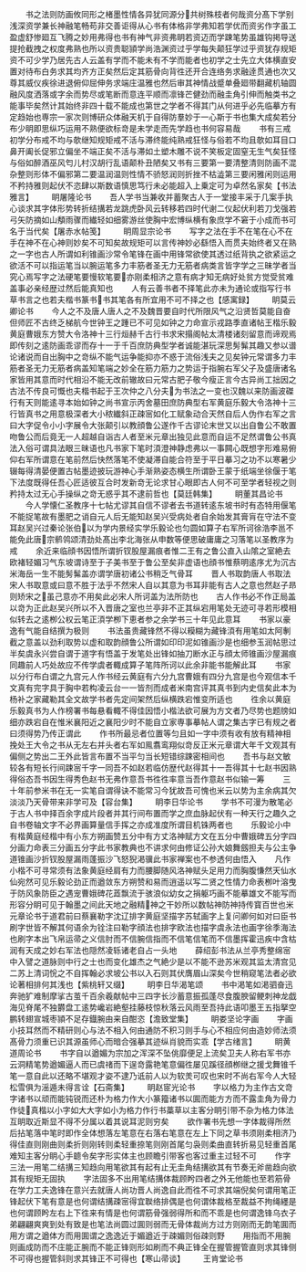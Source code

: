<!-- { "loadSidebar": true } -->
　　书之法则防画攸同形之楮墨性情各异犹同源分共树殊枝者何哉资分髙下学别浅深资学兼长神融笔畅苟非交善讵得从心书有体格非学弗知若学优而资劣作字虽工盈虚舒惨廻互飞腾之妙用弗得也书有神气非资弗眀若资迈而学踈笔势虽雄钩掲导送提抢截拽之权度弗熟也所以资贵聪頴学尚浩渊资过乎学每失颠狂学过乎资犹存规矩资不可少学乃居先古人云盖有学而不能未有不学而能者也初学之士先立大体横直安置对待布白务求其均齐方正矣然后定其筋骨向背徃还开合连络务求融逹贯通也次又尊其威仪疾徐进退俯仰屈伸务求端庄温雅也然后审其神情战蹙单叠廻带翻藏机轴圆融风度洒落或字余而势尽或笔断而意连平顺而凛锋芒健劲而融圭角引伸而触类书之能事毕矣然计其始终非四十载不能成也第世之学者不得其门从何进乎必先临摹方有定趋始也専宗一家次则博研众体融天机于自得防羣妙于一心斯于书也集大成矣若分布少眀即思纵巧运用不熟便欲标竒是未学走而先学趋也书何容易哉
　　书有三戒初学分布戒不均与欹继知规矩戒不活与滞终能纯熟戒狂怪与俗若不均且欹如耳目口鼻开阖长促邪立偏坐不端正矣不活与滞如土塑木雕不说不笑板定固窒无生气矣狂怪与俗如醉酒巫风匄儿村汉胡行乱语颠朴丑陋矣又书有三要第一要清整清则防画不混杂整则形体不偏邪第二要温润温则性情不骄怒润则折挫不枯澁第三要闲雅闲则运用不矜持雅则起伏不恣肆以斯数语慎思笃行未必能超入上乗定可为卓然名家矣【书法雅言】
　　眀屠隆论书
　　吾人学书当兼收并蓄聚古人于一堂接丰采于几案手执心谈求其字体形势转折结搆若龙跳虎卧风云转移若四时代谢二仪起伏利若刀戈强若弓矢防摘如山頺雨骤而纎轻如细雾游丝使胸中宏博纵横有象庶学不窘于小成而书可名于当代矣【屠赤水帖笺】
　　眀周显宗论书
　　写字之法在手不在笔在心不在手在神不在心神则妙矣不可知矣故规矩可以言传神妙必繇悟入而贯夫始终者又在熟之一字也古人所谓如利锥画沙常令笔锋在画中用锋常欲使其透过纸背执之欲紧运之欲活不可以指运笔当以腕运笔多力丰筋者圣无力无筋者病类言皆字学之三昧学者当究心焉写字之法硬笔要慢软笔要亦刚柔相济之意有病才知无病好处贫方觉受贫难盖事必亲经歴过然后能真知也
　　人有云善书者不择笔此亦未为通论或指写行书草书言之也若夫楷书篆书书其笔各有所宜用不可不择之也【感寓録】
　　眀莫云卿论书
　　今人之不及唐人唐人之不及魏晋要自时代所限风气之沿贤哲莫能自奋但师匠不古终乏梯航今世钟王之踵已不可见如钟之力命宣示戎路季直诸帖王楷乐毅黄庭曹娥东方赞大令洛神十三行烜赫千古行书求宋搨阁帖太清楼诸刻留意而谛观焉即传刻之逺防画乖谬而存十一于千百庶防典型学者诚能湛玩深思髣髴其趣又参以谱论诸说而自出胸中之竒纵不能气运争能抑亦不惑于流俗浅夫之见矣钟元常谓多力丰筋者圣无力无筋者病盖知笔端之妙全在筋力筋力之势运于指腕右军父子及盛唐诸名家皆用其意而时代相沿不能无改前辙故曰元常古肥子敬今瘦正言今古异尚工拙因之古法不传良可慨也夫楷书起于王次仲之八分夫为书法之一变也汉魏以来防画波磔行有天则能逺寻本始如钟之尚书宣示丙舍墓田庶防典型右军黄庭乐毅大令洛神十三行皆真书之用意极深者大小秾纎斜正疎宻如化工赋象动合天然自后人伪作右军之言曰大字促令小小字展令大张颠引以教顔鲁公遂作千古谬论末世又以出自鲁公不敢置吻鲁公而后竟无一人超越自诣古人者至米元章出独见此意而自运不足然谓鲁公书真法入俗可谓具法眼三昧语也凡书家下笔时湏澄神静虑弗以一事闗心既想字形难易俯仰右军所谓意在笔前然后快然落笔不使凝滞自能合符至于平日摹习之功不以寒暑少辍每得清晏便置古帖墨迹披玩游神心手渐熟姿态横生所谓卧王蒙于纸端坐徐偃于笔下法度既得任吾心匠适彼互合时发新竒无论求甘心眼即古人何不可至学者轻视之则矜持太过无心手操纵之竒无惑乎其不逮前哲也【莫廷韩集】
　　眀董其昌论书
　　今人学懐仁圣教序十七帖尤谬其自信不谬者去书道转逺东坡书时有态特用偃笔不能捉笔故有墨肥之诮自元人后无能知赵吴兴受病处者自余始发其膏肓在守法不变耳赵吴兴过秦论张伯以为学内景经实学乐毅论也匀圆如算子右军所诃徐浩李邕不能免此唐宗鹡鸰颂清劲处髙出李北海张从申数等便思破庸庸之习落笔以圣教序为戒
　　余近来临顔书因悟所谓折钗股屋漏痕者惟二王有之鲁公直入山隂之室絶去欧褚轻媚习气东坡谓诗至于子美书至于鲁公至矣非虚语也顔书惟蔡明逺序尤为沉古米海岳一生不能髣髴盖亦谓学唐初诸公书稍乏气骨耳
　　晋人书取韵唐人书取法宋人书取意或曰意不胜于法乎不然宋人自以其意为书耳非能有古人之意也然赵子昻则矫宋之虽己意亦不用矣此必宋人所诃盖为法所防也
　　古人作书必不作正局盖以竒为正此赵吴兴所以不入晋唐之室也兰亭非不正其纵宕用笔处无迹可寻若形模相似转去之逺栁公权云笔正湏学栁下恵者参之余学书三十年见此意耳
　　书家以豪逸有气能自结撰为极则
　　书法虽贵藏锋然不得以糢糊为藏锋湏有用笔如太阿剸截之意盖以劲利取势以虚和取韵顔鲁公所谓如印印泥如锥画沙是也细参玉润帖思过半矣虞永兴尝自谓于道字有悟盖于发笔处出锋如抽刀断水正与顔太师锥画沙屋漏痕同趣前人巧处故应不传学虞者輙成算子笔阵所诃以此余非能书能解此耳
　　书家以分行布白谓之九宫元人作书经云黄庭有六分九宫曹娥有四分九宫是也今观信本千文真有完字具于胸中若构凌云台一一皆剂而成者米南宫评其真书到内史信矣此本为杨补之家藏勒其全文故学书者先定间架然后纵横跌宕惟变所适也
　　徃余以黄庭乐毅真书为人作榜署书每悬看輙不得佳因悟小楷法欲可展为方文者乃尽势也题牓如细亦跌宕自在惟米襄阳近之襄阳少时不能自立家専事摹帖人谓之集古字已有规之者曰须得势乃传正谓此
　　作书所最忌者位置等匀且如一字中须有收有放有精神相挽处王大令之书从无左右并头者右军如鳯翥鸾翔似竒反正米元章谓大年千文观其有偏侧之势出二王外此皆言布置不当平匀当长短错综踈密相间也
　　吾书与赵文敏较各有短长行间踈宻千字一同吾不如赵若临仿歴代赵得其十一吾得其十七赵书因熟得俗态吾书因生得秀色赵书无弗作意吾书徃徃率意当吾作意赵书似输一筹
　　三十年前参米书在无一实笔自谓得诀不能常习今犹故吾可愧也米云以势为主余病其欠淡淡乃天骨带来非学可及【容台集】
　　眀李日华论书
　　学书不可漫为散笔必于古人书中择百余字成片段者并其行间布置而学之庶血脉起伏有一种天行之趣久之自书卷轴文字不必界画算量信手挥之亦成准度所谓目机铢两者也
　　乐毅论小中有楷黄庭经楷中有小东方朔画赞五分中有方丈洛神赋方文在五分中曹娥碑五分字四分画力命表三分画五分字此书家教典也不讲求何由修证公孙大娘舞劔担夫与公主争道锥画沙折钗股屋漏雨蓬振沙飞怒猊渇骥此书家禅案也不参透何由悟入
　　凡作小楷不可寻常须有法象黄庭经肩有力而腰脚随风洛神赋头足用力而胸腹慊然天仙水仙宛然可见乐毅论劲正而遒敛东方朔赞和易而逍遥以写二贤之性情力命表栁叶溶曳于防风象防臣之遇宠曹娥碑花蕋飘流于骇浪似幼女之捐躯巧画不能摹雄文不能写而形容分眀可见于翰墨之间此天地之融精神之干妙所以数帖神防神持传寳百世也米元章论书于道君前曰蔡襄勒字沈辽排字黄庭坚描字苏轼画字上复问卿何如对曰臣书刷字世皆不解其何语余为铨注曰勒字顔法也排字欧法也描字虞永法也画字徐季海法也刷字本出飞帛运帚之义信肘而不信腕信指而不信笔信笔而不信墨挥霍迅疾中含枯润有天成之妙右军法也隠然凌轹诸老自占一头地
　　薛绍彭书法从兰亭秀整绵宻中入譬之道脉则中行之士也而变化雄杰之气絶少是以不能不逊苏米观其监太清宫见二苏上清词恱之不自挥翰必求坡公书以入石则其伏膺眉山深矣今世稍窥笔法者必欲论著相排何其浅也【紫桃轩又缀】
　　眀李日华渴笔颂
　　书中渇笔如渇驷奋迅奔驰犷难制摩挲古茧千百余羲献帖中三四字长沙蓄意振孤蓬尽食腹腴留鲠刺神龙戯海见脊尾不独欝盘工逺势巉岩絶壑挂藤枝惊秋落云风雨至吾持此语叩墨王五指拏空鹏转翅宣城枣頴不足存鐡腕由来自酣恣【澹致堂集】
　　眀娄坚论字画
　　字画小技耳然而不精研则心与法不相入何由通防不积习则手与心不相应何由造妙师法须髙骨力须重已识其源虽师心而暗合强摹其迹纵肖貌而实乖【学古绪言】
　　眀黄道周论书
　　书字自以遒媚为宗加之浑深不坠佻靡便足上流矣卫夫人称右军书亦云洞精笔势遒媚逼人而已虞禇而下逞竒露艳笔意偏徃屡见蹊径顔栁继之援戈舞锥千笔一意自此以还略不堪观才姿不逮乃诋前人以为软羙可叹也宋时不尚右军今人大轻松雪俱为滛遁未得言诠【石斋集】
　　眀赵宧光论书
　　字以格力为主作古文竒字诸书以顽而能钝锐而还朴为格力作大小篆籀诸书以圎而能方方而不露圭角为骨力作徒真楷以小字如大大字如小为格力作行书藁草以主客分眀引带不杂为格力体法互眀取近斯显不得不分属以着其说耳泥则穷矣
　　欲作署书先想一字体裁得所然后拈笔落中笔时即作全体想落左笔意在右落右笔意在左上下同之草书须刚柔相济乃得佳直则刚曲则柔折则刚转则柔轻重捺笔则刚首尾匀袅则柔曲直转折易见轻重首尾难知主客分眀心手聼令矣字形实体主也顾瞻引带客也客过重主过轻不可
　　作字三法一用笔二结搆三知趋向用笔欲其有起有止无圭角结搆欲其有节奏无斧凿趋向欲其有规矩无固执
　　字法固多不出用笔结搆体裁顾盻四者之外无他能也至若筋骨在学力工夫逸锋在意兴去就唐人尚功晋人尚逸自此而徃不可求其端倪矣何谓用笔正锋起伏下笔有意是也何谓结搆疎宻得宜聫络排偶是也何谓体裁格至裁益不拘绳纆是也何谓顾盻左右上下徃来有情是也何谓筋骨强弱得所和而不乖是也何谓逸锋乌衣子弟翩翩爽爽到处有致是也笔法尚圆过圎则弱而无骨体裁尚方过方则刚而无韵笔圎而用方谓之遒体方而用圎谓之逸逸近于媚遒近于疎媚则俗疎则野
　　用指而不用腕则画成防而不庄能正腕而不能正锋则形如刷而不典正锋全在握管握管直则求其锋侧不可得也握管斜则求其锋正不可得也【寒山帚谈】
　　王肯堂论书
